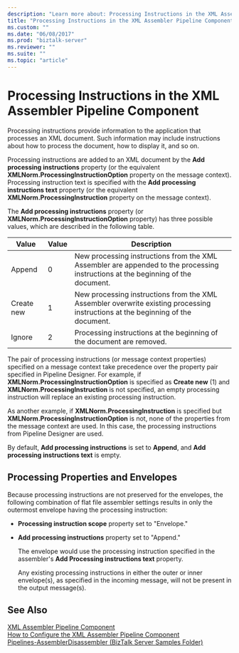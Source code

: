 ```yaml
---
description: "Learn more about: Processing Instructions in the XML Assembler Pipeline Component"
title: "Processing Instructions in the XML Assembler Pipeline Component"
ms.custom: ""
ms.date: "06/08/2017"
ms.prod: "biztalk-server"
ms.reviewer: ""
ms.suite: ""
ms.topic: "article"
---
```

# Processing Instructions in the XML Assembler Pipeline Component
Processing instructions provide information to the application that processes an XML document. Such information may include instructions about how to process the document, how to display it, and so on.  
  
 Processing instructions are added to an XML document by the **Add processing instructions** property (or the equivalent **XMLNorm.ProcessingInstructionOption** property on the message context). Processing instruction text is specified with the **Add processing instructions text** property (or the equivalent **XMLNorm.ProcessingInstruction** property on the message context).  
  
 The **Add processing instructions** property (or **XMLNorm.ProcessingInstructionOption** property) has three possible values, which are described in the following table.  
  
|Value|Value|Description|  
|-----------|-----------|-----------------|  
|Append|0|New processing instructions from the XML Assembler are appended to the processing instructions at the beginning of the document.|  
|Create new|1|New processing instructions from the XML Assembler overwrite existing processing instructions at the beginning of the document.|  
|Ignore|2|Processing instructions at the beginning of the document are removed.|  
  
 The pair of processing instructions (or message context properties) specified on a message context take precedence over the property pair specified in Pipeline Designer. For example, if **XMLNorm.ProcessingInstructionOption** is specified as **Create new** (1) and **XMLNorm.ProcessingInstruction** is not specified, an empty processing instruction will replace an existing processing instruction.  
  
 As another example, if **XMLNorm.ProcessingInstruction** is specified but **XMLNorm.ProcessingInstructionOption** is not, none of the properties from the message context are used. In this case, the processing instructions from Pipeline Designer are used.  
  
 By default, **Add processing instructions** is set to **Append**, and **Add processing instructions text** is empty.  
  
## Processing Properties and Envelopes  
 Because processing instructions are not preserved for the envelopes, the following combination of flat file assembler settings results in only the outermost envelope having the processing instruction:  
  
- **Processing instruction scope** property set to "Envelope."  
  
- **Add processing instructions** property set to "Append."  
  
  The envelope would use the processing instruction specified in the assembler's **Add Processing instructions text** property.  
  
  Any existing processing instructions in either the outer or inner envelope(s), as specified in the incoming message, will not be present in the output message(s).  
  
## See Also  
 [XML Assembler Pipeline Component](../core/xml-assembler-pipeline-component.md)   
 [How to Configure the XML Assembler Pipeline Component](../core/how-to-configure-the-xml-assembler-pipeline-component.md)   
 [Pipelines-AssemblerDisassembler (BizTalk Server Samples Folder)](../core/pipelines-assemblerdisassembler-biztalk-server-samples-folder.md)
